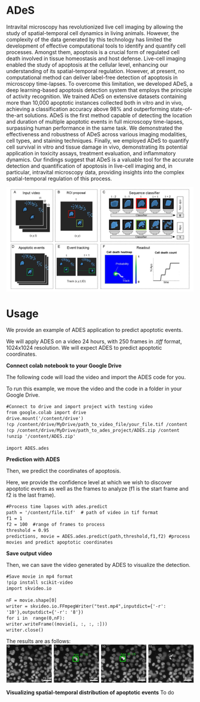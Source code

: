 # ADeS
Intravital microscopy has revolutionized live cell imaging by allowing the study of spatial-temporal cell dynamics in living animals. However, the complexity of the data generated by this technology has limited the development of effective computational tools to identify and quantify cell processes. Amongst them, apoptosis is a crucial form of regulated cell death involved in tissue homeostasis and host defense. Live-cell imaging enabled the study of apoptosis at the cellular level, enhancing our understanding of its spatial-temporal regulation. However, at present, no computational method can deliver label-free detection of apoptosis in microscopy time-lapses. To overcome this limitation, we developed ADeS, a deep learning-based apoptosis detection system that employs the principle of activity recognition. We trained ADeS on extensive datasets containing more than 10,000 apoptotic instances collected both in vitro and in vivo, achieving a classification accuracy above 98% and outperforming state-of-the-art solutions. ADeS is the first method capable of detecting the location and duration of multiple apoptotic events in full microscopy time-lapses, surpassing human performance in the same task. We demonstrated the effectiveness and robustness of ADeS across various imaging modalities, cell types, and staining techniques. Finally, we employed ADeS to quantify cell survival in vitro and tissue damage in vivo, demonstrating its potential application in toxicity assays, treatment evaluation, and inflammatory dynamics. Our findings suggest that ADeS is a valuable tool for the accurate detection and quantification of apoptosis in live-cell imaging and, in particular, intravital microscopy data, providing insights into the complex spatial-temporal regulation of this process.

![alt text](https://github.com/mariaclaudianicolai/ADeS/blob/main/pipeline_for_apoptosis_detection.jpg?raw=true)

# **Usage**

We provide an example of ADES application to predict apoptotic events.

We will apply ADES on a video 24 hours, with 250 frames in  _.tiff_  format, 1024x1024 resolution. We will expect ADES to predict apoptotic coordinates.

**Connect colab notebook to your Google Drive**

The following code will load the video and import the ADES code for you.

To run this example, we move the video and the code in a folder in your Google Drive.

```
#Connect to drive and import project with testing video
from google.colab import drive
drive.mount('/content/drive')
!cp /content/drive/MyDrive/path_to_video_file/your_file.tif /content
!cp /content/drive/MyDrive/path_to_ades_project/ADES.zip /content
!unzip '/content/ADES.zip'
 
import ADES.ades
```

**Prediction with ADES**

Then, we predict the coordinates of apoptosis.

Here, we provide the confidence level at which we wish to discover apoptotic events as well as the frames to analyze (f1 is the start frame and f2 is the last frame).

```
#Process time lapses with ades.predict
path = '/content/file.tif'  # path of video in tif format
f1 = 1
f2 = 100  #range of frames to process
threshold = 0.95
predictions, movie = ADES.ades.predict(path,threshold,f1,f2) #process movies and predict apoptotic coordinates
```

**Save output video**

Then, we can save the video generated by ADES to visualize the detection.

```
#Save movie in mp4 format
!pip install scikit-video
import skvideo.io
 
nF = movie.shape[0]
writer = skvideo.io.FFmpegWriter("test.mp4",inputdict={'-r': '10'},outputdict={'-r': '8'})
for i in  range(0,nF):
writer.writeFrame((movie[i, :, :, :]))
writer.close()
```
The results are as follows:
![alt text](https://github.com/mariaclaudianicolai/ADeS/blob/main/results_example.png?raw=true)

**Visualizing spatial-temporal distribution of apoptotic events**
To do
